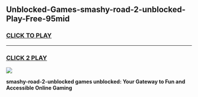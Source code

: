
## Unblocked-Games-smashy-road-2-unblocked-Play-Free-95mid
<h3>
<a href="https://premium76.site?title=smashy-road-2-unblocked&ref=20M">CLICK TO PLAY</a></h3>
<hr>

<h3>
<a href="https://premium76.site?title=smashy-road-2-unblocked&ref=20M">CLICK 2 PLAY</a>
  
</h3>

<a href="https://premium76.site?title=smashy-road-2-unblocked&ref=19M"><img src="https://clearcache.store/games.png"></a>


**smashy-road-2-unblocked games unblocked: Your Gateway to Fun and Accessible Online Gaming**
